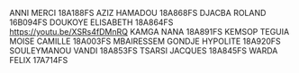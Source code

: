 ANNI MERCI 18A188FS
AZIZ HAMADOU 18A868FS
DJACBA ROLAND 16B094FS
DOUKOYE ELISABETH 18A864FS https://youtu.be/XSRs4fDMnRQ
KAMGA NANA 18A891FS
KEMSOP TEGUIA MOISE CAMILLE 18A003FS
MBAIRESSEM GONDJE HYPOLITE 18A920FS
SOULEYMANOU VANDI 18A853FS
TSARSI JACQUES 18A845FS
WARDA FELIX 17A714FS
